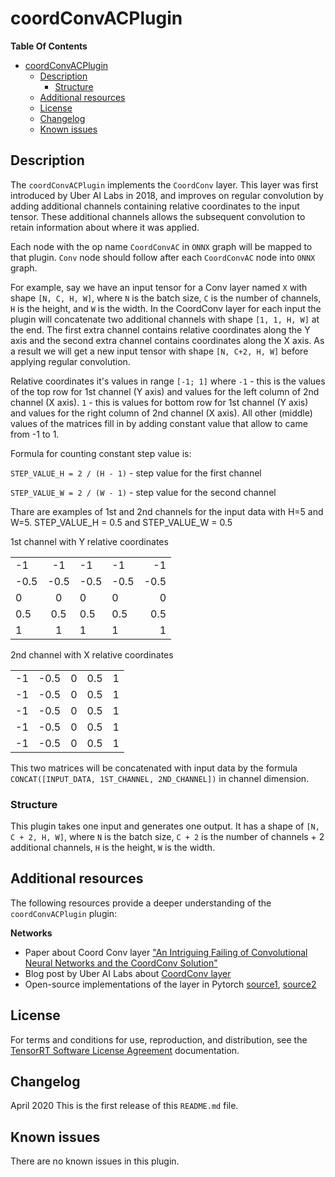 # coordConvACPlugin

**Table Of Contents**
- [coordConvACPlugin](#coordconvacplugin)
  - [Description](#description)
    - [Structure](#structure)
  - [Additional resources](#additional-resources)
  - [License](#license)
  - [Changelog](#changelog)
  - [Known issues](#known-issues)

## Description

The `coordConvACPlugin` implements the `CoordConv` layer. This layer was first introduced by Uber AI Labs in 2018, and improves on regular convolution by adding additional channels containing relative coordinates to the input tensor. These additional channels allows the subsequent convolution to retain information about where it was applied.

Each node with the op name `CoordConvAC` in `ONNX` graph will be mapped to that plugin. `Conv` node should follow after each `CoordConvAC` node into `ONNX` graph. 

For example, say we have an input tensor for a Conv layer named `X` with shape `[N, C, H, W]`, where `N` is the batch size, `C` is the number of channels, `H` is the height, and `W` is the width. In the CoordConv layer for each input the plugin will concatenate two additional channels with shape `[1, 1, H, W]` at the end. The first extra channel contains relative coordinates along the Y axis and the second extra channel contains coordinates along the X axis. As a result we will get a new input tensor with shape `[N, C+2, H, W]` before applying regular convolution.

Relative coordinates it's values in range `[-1; 1]` where `-1` - this is the values of the top row for 1st channel (Y axis) and values for the left column of 2nd channel (X axis). `1` - this is values for bottom row for 1st channel (Y axis) and values for the right column of 2nd channel (X axis). All other (middle) values of the matrices fill in by adding constant value that allow to came from -1 to 1.

Formula for counting constant step value is:

`STEP_VALUE_H = 2 / (H - 1)` - step value for the first channel

`STEP_VALUE_W = 2 / (W - 1)` - step value for the second channel

Thare are examples of 1st and 2nd channels for the input data with H=5 and W=5. STEP_VALUE_H = 0.5 and STEP_VALUE_W = 0.5

1st channel with Y relative coordinates

| | | | | | 
| ------------- |:-------------:| -----|-------------| -----:|
| -1	| -1	| -1	| -1	| -1 |
| -0.5 | 	-0.5 | 	-0.5 | 	-0.5 | 	-0.5 | 
| 0 | 	0 | 	0 | 	0 | 	0 | 
| 0.5 | 	0.5 | 	0.5 | 	0.5 | 	0.5 | 
| 1 | 	1 | 	1 | 	1 | 	1 | 

2nd channel with X relative coordinates

|     |     |     |     |     | 
| ------------- |:-------------:| -----|-------------| -----:|
| -1	| -0.5	| 0	| 0.5	| 1 |
|  -1 | 	-0.5 | 	0 | 	0.5 | 	1 | 
|  -1 | 	-0.5 | 	0 | 	0.5 | 	1 | 
|  -1 | 	-0.5 | 	0 | 	0.5 | 	1 | 
|  -1 | 	-0.5 | 	0 | 	0.5 | 	1 | 

This two matrices will be concatenated with input data by the formula `CONCAT([INPUT_DATA, 1ST_CHANNEL, 2ND_CHANNEL])` in channel dimension.

  
### Structure

This plugin takes one input and generates one output. It has a shape of `[N, C + 2, H, W]`, where `N` is the batch size, `C + 2` is the number of channels + 2 additional channels, `H` is the height, `W` is the width. 

## Additional resources

The following resources provide a deeper understanding of the `coordConvACPlugin` plugin:

**Networks**  
- Paper about Coord Conv layer ["An Intriguing Failing of Convolutional Neural Networks and the CoordConv Solution"](https://arxiv.org/abs/1807.03247)    
- Blog post by Uber AI Labs about [CoordConv layer](https://eng.uber.com/coordconv/)
- Open-source implementations of the layer in Pytorch [source1](https://github.com/walsvid/CoordConv), [source2](https://github.com/mkocabas/CoordConv-pytorch)

## License

For terms and conditions for use, reproduction, and distribution, see the [TensorRT Software License Agreement](https://docs.nvidia.com/deeplearning/sdk/tensorrt-sla/index.html) 
documentation.


## Changelog

April 2020
This is the first release of this `README.md` file.


## Known issues

There are no known issues in this plugin.
